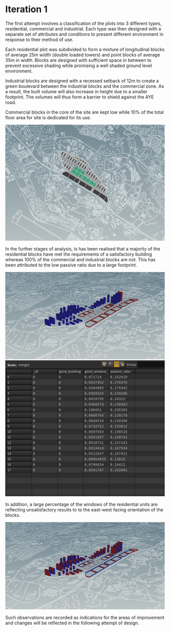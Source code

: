 
# Iteration 1

The first attempt involves a classification of the plots into 3 different types, residential, commercial and industrial. Each type was then designed with a separate set of attributes and conditions to present different environment in response to their method of use. 

Each residential plot was subdivided to form a mixture of longitudinal blocks of average 25m width (double loaded towers) and point blocks of average 35m in width. Blocks are designed with sufficient space in between to prevent excessive shading while promising a well shaded ground level environment. 

Industrial blocks are designed with a recessed setback of 12m to create a green boulevard between the industrial blocks and the commercial zone. As a result, the built volume will also increase in height due to a smaller footprint. The volumes will thus form a barrier to shield against the AYE road. 

Commercial blocks in the core of the site are kept low while 10% of the total floor area for site is dedicated for its use. 

![gras](imgs/1_1.PNG)

In the further stages of analysis, is has been realised that a majority of the residential blocks have met the requirements of a satisfactory building whereas 100% of the commercial and industrial blocks are not. This has been attributed to the low passive ratio due to a large footprint.

![gras](imgs/1_3.PNG)
![gras](imgs/1_passive.PNG)

In addition, a large percentage of the windows of the residential units are reflecting unsatisfactory results to to the east-west facing orientation of the blocks.

![gras](imgs/1_2.PNG)

Such observations are recorded as indications for the areas of improvement and changes will be reflected in the following attempt of design.
